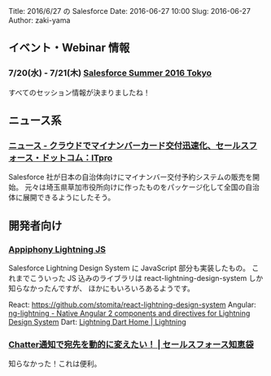 Title: 2016/6/27 の Salesforce
Date: 2016-06-27 10:00
Slug: 2016-06-27
Author: zaki-yama

## イベント・Webinar 情報

### 7/20(水) - 7/21(木) [Salesforce Summer 2016 Tokyo](http://eventjp.salesforce.com/?dis=dev)

すべてのセッション情報が決まりましたね！

## ニュース系

### [ニュース - クラウドでマイナンバーカード交付迅速化、セールスフォース・ドットコム：ITpro](http://itpro.nikkeibp.co.jp/atcl/news/16/062301838/?rt=nocnt)

Salesforce 社が日本の自治体向けにマイナンバー交付予約システムの販売を開始。
元々は埼玉県草加市役所向けに作ったものをパッケージ化して全国の自治体に展開できるようにしたそう。

## 開発者向け

### [Appiphony Lightning JS](http://aljs.appiphony.com/)

Salesforce Lightning Design System に JavaScript 部分も実装したもの。
これまでこういった JS 込みのライブラリは react-lightning-design-system しか知らなかったんですが、
ほかにもいろいろあるようです。

React: https://github.com/stomita/react-lightning-design-system
Angular: [ng-lightning - Native Angular 2 components and directives for Lightning Design System](https://ng-lightning.github.io/ng-lightning/#/)
Dart: [Lightning Dart Home | Lightning](https://lightningdart.com/#/home)

### [Chatter通知で宛先を動的に変えたい！ | セールスフォース知恵袋](http://www.jp-cloudia.co.jp/techblog/?p=1289)

知らなかった！これは便利。
